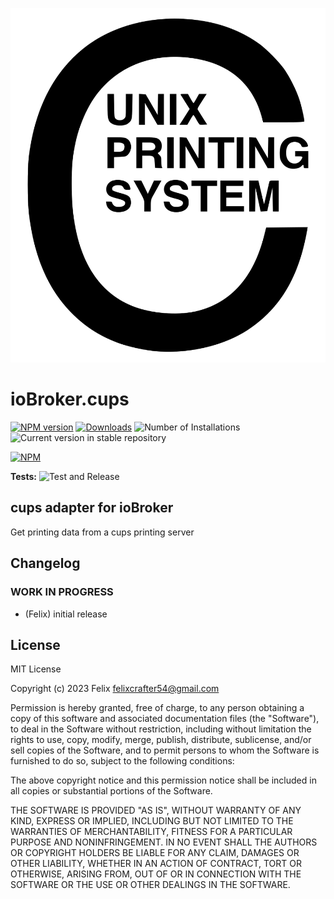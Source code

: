 ![Logo](admin/cups.svg)
# ioBroker.cups

[![NPM version](https://img.shields.io/npm/v/iobroker.cups.svg)](https://www.npmjs.com/package/iobroker.cups)
[![Downloads](https://img.shields.io/npm/dm/iobroker.cups.svg)](https://www.npmjs.com/package/iobroker.cups)
![Number of Installations](https://iobroker.live/badges/cups-installed.svg)
![Current version in stable repository](https://iobroker.live/badges/cups-stable.svg)

[![NPM](https://nodei.co/npm/iobroker.cups.png?downloads=true)](https://nodei.co/npm/iobroker.cups/)

**Tests:** ![Test and Release](https://github.com/felixcrafter54/ioBroker.cups/workflows/Test%20and%20Release/badge.svg)

## cups adapter for ioBroker

Get printing data from a cups printing server




## Changelog
<!--
	Placeholder for the next version (at the beginning of the line):
	### **WORK IN PROGRESS**
-->

### **WORK IN PROGRESS**
* (Felix) initial release

## License
MIT License

Copyright (c) 2023 Felix <felixcrafter54@gmail.com>

Permission is hereby granted, free of charge, to any person obtaining a copy
of this software and associated documentation files (the "Software"), to deal
in the Software without restriction, including without limitation the rights
to use, copy, modify, merge, publish, distribute, sublicense, and/or sell
copies of the Software, and to permit persons to whom the Software is
furnished to do so, subject to the following conditions:

The above copyright notice and this permission notice shall be included in all
copies or substantial portions of the Software.

THE SOFTWARE IS PROVIDED "AS IS", WITHOUT WARRANTY OF ANY KIND, EXPRESS OR
IMPLIED, INCLUDING BUT NOT LIMITED TO THE WARRANTIES OF MERCHANTABILITY,
FITNESS FOR A PARTICULAR PURPOSE AND NONINFRINGEMENT. IN NO EVENT SHALL THE
AUTHORS OR COPYRIGHT HOLDERS BE LIABLE FOR ANY CLAIM, DAMAGES OR OTHER
LIABILITY, WHETHER IN AN ACTION OF CONTRACT, TORT OR OTHERWISE, ARISING FROM,
OUT OF OR IN CONNECTION WITH THE SOFTWARE OR THE USE OR OTHER DEALINGS IN THE
SOFTWARE.